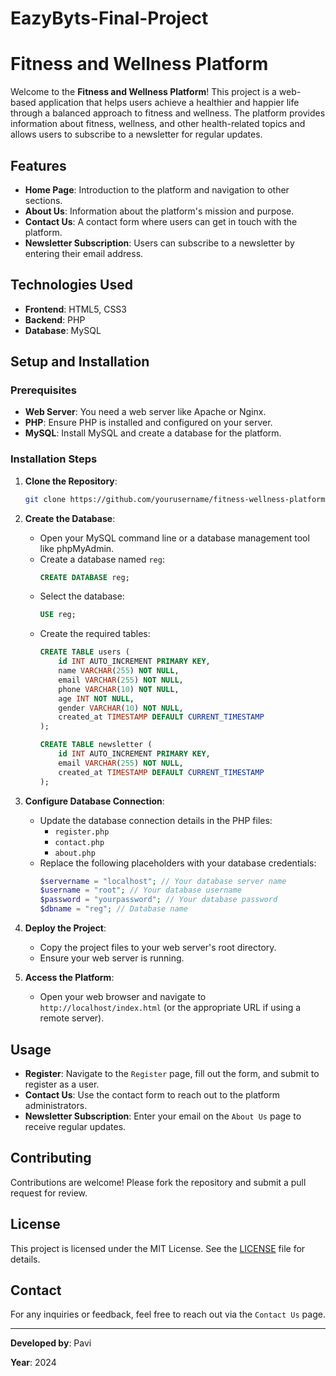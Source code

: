 # EazyByts-Final-Project
# Fitness and Wellness Platform

Welcome to the **Fitness and Wellness Platform**! This project is a web-based application that helps users achieve a healthier and happier life through a balanced approach to fitness and wellness. The platform provides information about fitness, wellness, and other health-related topics and allows users to subscribe to a newsletter for regular updates.

## Features

- **Home Page**: Introduction to the platform and navigation to other sections.
- **About Us**: Information about the platform's mission and purpose.
- **Contact Us**: A contact form where users can get in touch with the platform.
- **Newsletter Subscription**: Users can subscribe to a newsletter by entering their email address.

## Technologies Used

- **Frontend**: HTML5, CSS3
- **Backend**: PHP
- **Database**: MySQL

## Setup and Installation

### Prerequisites

- **Web Server**: You need a web server like Apache or Nginx.
- **PHP**: Ensure PHP is installed and configured on your server.
- **MySQL**: Install MySQL and create a database for the platform.

### Installation Steps

1. **Clone the Repository**:
    ```bash
    git clone https://github.com/yourusername/fitness-wellness-platform.git
    ```
2. **Create the Database**:
    - Open your MySQL command line or a database management tool like phpMyAdmin.
    - Create a database named `reg`:
      ```sql
      CREATE DATABASE reg;
      ```
    - Select the database:
      ```sql
      USE reg;
      ```
    - Create the required tables:
      ```sql
      CREATE TABLE users (
          id INT AUTO_INCREMENT PRIMARY KEY,
          name VARCHAR(255) NOT NULL,
          email VARCHAR(255) NOT NULL,
          phone VARCHAR(10) NOT NULL,
          age INT NOT NULL,
          gender VARCHAR(10) NOT NULL,
          created_at TIMESTAMP DEFAULT CURRENT_TIMESTAMP
      );

      CREATE TABLE newsletter (
          id INT AUTO_INCREMENT PRIMARY KEY,
          email VARCHAR(255) NOT NULL,
          created_at TIMESTAMP DEFAULT CURRENT_TIMESTAMP
      );
      ```

3. **Configure Database Connection**:
    - Update the database connection details in the PHP files:
      - `register.php`
      - `contact.php`
      - `about.php`
    - Replace the following placeholders with your database credentials:
      ```php
      $servername = "localhost"; // Your database server name
      $username = "root"; // Your database username
      $password = "yourpassword"; // Your database password
      $dbname = "reg"; // Database name
      ```

4. **Deploy the Project**:
    - Copy the project files to your web server's root directory.
    - Ensure your web server is running.

5. **Access the Platform**:
    - Open your web browser and navigate to `http://localhost/index.html` (or the appropriate URL if using a remote server).

## Usage

- **Register**: Navigate to the `Register` page, fill out the form, and submit to register as a user.
- **Contact Us**: Use the contact form to reach out to the platform administrators.
- **Newsletter Subscription**: Enter your email on the `About Us` page to receive regular updates.

## Contributing

Contributions are welcome! Please fork the repository and submit a pull request for review.

## License

This project is licensed under the MIT License. See the [LICENSE](LICENSE) file for details.

## Contact

For any inquiries or feedback, feel free to reach out via the `Contact Us` page.

---

**Developed by**: Pavi

**Year**: 2024


